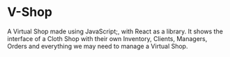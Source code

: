 # V-Shop
A Virtual Shop made using JavaScript;, with React as a library. It shows the interface of a Cloth Shop with their own Inventory, Clients, Managers, Orders and everything we may need to manage a Virtual Shop.
